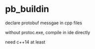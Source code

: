 # pb_buildin

declare protobuf messgae in cpp files

without protoc.exe, compile in ide directly

need c++14 at least
